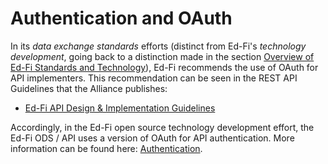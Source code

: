 # Authentication and OAuth

In its _data exchange standards_ efforts (distinct from Ed-Fi's _technology development_, going back to a distinction made in the section [Overview of Ed-Fi Standards and Technology](../../../provider-playbook/technology-providers-project-planning/overview-of-ed-fi-standards-and-technology.md)), Ed-Fi recommends the use of OAuth for API implementers. This recommendation can be seen in the REST API Guidelines that the Alliance publishes:

* [Ed-Fi API Design & Implementation Guidelines](https://edfi.atlassian.net/wiki/spaces/EFAPIGUIDE/overview)

Accordingly, in the Ed-Fi open source technology development effort, the Ed-Fi ODS / API uses a version of OAuth for API authentication. More information can be found here: [Authentication](https://edfi.atlassian.net/wiki/spaces/ODSAPIS3V71/pages/25493699/Authentication).
